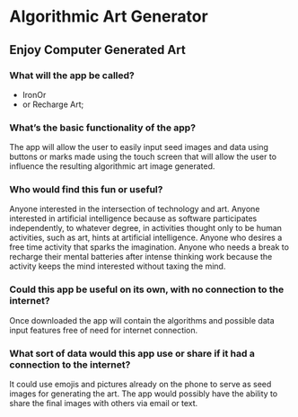 # Algorithmic Art Generator

## Enjoy Computer Generated Art

### What will the app be called?
- IronOr 
- or Recharge Art; 

### What’s the basic functionality of the app?
The app will allow the user to easily input seed images and data using buttons or marks made using the touch screen that will allow the user to influence the resulting algorithmic art image generated.

### Who would find this fun or useful? 

Anyone interested in the intersection of technology and art.  Anyone interested in artificial intelligence because as software participates independently, to whatever degree, in activities thought only to be human activities, such as art, hints at artificial intelligence.  Anyone who desires a free time activity that sparks the imagination.  Anyone who needs a break to recharge their mental batteries after intense thinking work because the activity keeps the mind interested without taxing the mind.

### Could this app be useful on its own, with no connection to the internet?

Once downloaded the app will contain the algorithms and possible data input features free of need for internet connection.  

### What sort of data would this app use or share if it had a connection to the internet?

It could use emojis and pictures already on the phone to serve as seed images for generating the art.  The app would possibly have the ability to share the final images with others via email or text.

